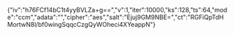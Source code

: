 {"iv":"h76FCf14bC1t4yyBVLZa+g==","v":1,"iter":10000,"ks":128,"ts":64,"mode":"ccm","adata":"","cipher":"aes","salt":"Ejuj9GM9NBE=","ct":"RGFiQpTdHMortwN8l/bf0wingSqqcCzgQyWOheci4XYeappN"}
